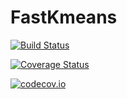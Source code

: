 # FastKmeans

[![Build Status](https://travis-ci.org/lstagner/FastKmeans.jl.svg?branch=master)](https://travis-ci.org/lstagner/FastKmeans.jl)

[![Coverage Status](https://coveralls.io/repos/lstagner/FastKmeans.jl/badge.svg?branch=master&service=github)](https://coveralls.io/github/lstagner/FastKmeans.jl?branch=master)

[![codecov.io](http://codecov.io/github/lstagner/FastKmeans.jl/coverage.svg?branch=master)](http://codecov.io/github/lstagner/FastKmeans.jl?branch=master)
